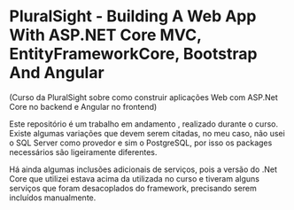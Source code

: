 # PluralSight - Building A Web App With ASP.NET Core MVC, EntityFrameworkCore, Bootstrap And Angular
(Curso da PluralSight sobre como construir aplicações Web com ASP.Net Core no backend e Angular no frontend)

Este repositório é um trabalho em andamento , realizado durante o curso. Existe algumas variações que devem serem citadas, no meu caso, não usei o SQL Server como provedor e sim o PostgreSQL,
por isso os packages necessários são ligeiramente diferentes.

Há ainda algumas inclusões adicionais de serviços, pois a versão do .Net Core que utilizei estava acima da utilizada no curso e tiveram alguns serviços que foram desacoplados do framework, precisando serem incluídos manualmente.
